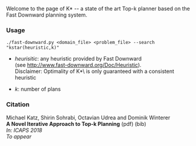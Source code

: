 Welcome to the page of K\* -- a state of the art Top-k planner based on the 
Fast Downward planning system.

### Usage ###

```
./fast-downward.py <domain_file> <problem_file> --search "kstar(heuristic,k)"
```
* _heurisitic_:  any heuristic provided by Fast Downward    
(see http://www.fast-downward.org/Doc/Heuristic).   
Disclaimer: Optimality of K*\ is only guaranteed with a consistent heuristic  

* _k_:  number of plans

### Citation ###
Michael Katz, Shirin Sohrabi, Octavian Udrea and Dominik Winterer  
**A Novel Iterative Approach to Top-k Planning** (pdf) (bib)  
*In: ICAPS 2018*  
*To appear*